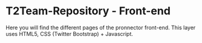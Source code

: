 # T2Team-Repository - Front-end

Here you will find the different pages of the pronnector front-end. This layer uses HTML5, CSS (Twitter Bootstrap) + Javascript.
